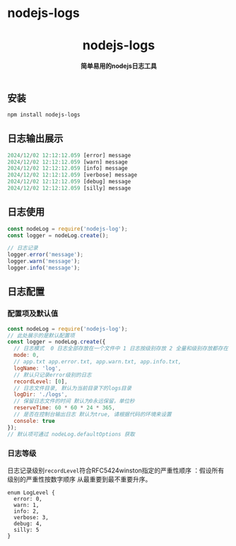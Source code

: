 

# nodejs-logs

<div align="center">
  <h1>nodejs-logs</h1>
  <strong>简单易用的nodejs日志工具</strong>
</div>
<br/>

## 安装
```bash
npm install nodejs-logs
```
## 日志输出展示
```js
2024/12/02 12:12:12.059 [error] message
2024/12/02 12:12:12.059 [warn] message
2024/12/02 12:12:12.059 [info] message
2024/12/02 12:12:12.059 [verbose] message
2024/12/02 12:12:12.059 [debug] message
2024/12/02 12:12:12.059 [silly] message
```

## 日志使用

```js
const nodeLog = require('nodejs-log');
const logger = nodeLog.create();

// 日志记录
logger.error('message');
logger.warn('message');
logger.info('message');

```

## 日志配置
### 配置项及默认值
```js
const nodeLog = require('nodejs-log');
// 此处展示的是默认配置项
const logger = nodeLog.create({
  // 日志模式  0 日志全部存放在一个文件中 1 日志按级别存放 2 全量和级别存放都存在
  mode: 0, 
  // app.txt app.error.txt, app.warn.txt, app.info.txt,
  logName: 'log',
  // 默认只记录error级别的日志
  recordLevel: [0], 
  // 日志文件目录, 默认为当前目录下的logs目录
  logDir: './logs',
  // 保留日志文件的时间 默认为0永远保留，单位秒
  reserveTime: 60 * 60 * 24 * 365,
  // 是否在控制台输出日志 默认为true, 请根据代码的环境来设置
  console: true
});
// 默认项可通过 nodeLog.defaultOptions 获取
```
### 日志等级
日志记录级别`recordLevel`符合RFC5424winston指定的严重性顺序 ：假设所有级别的严重性按数字顺序 从最重要到最不重要升序。
```
enum LogLevel {
  error: 0,
  warn: 1,
  info: 2,
  verbose: 3,
  debug: 4,
  silly: 5
}
```